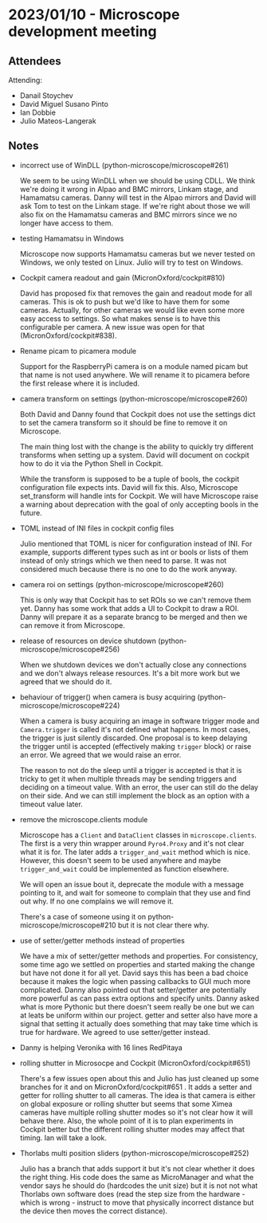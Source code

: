 # 2023/01/10 - Microscope development meeting

## Attendees

Attending:

- Danail Stoychev
- David Miguel Susano Pinto
- Ian Dobbie
- Julio Mateos-Langerak

## Notes

* incorrect use of WinDLL (python-microscope/microscope#261)

  We seem to be using WinDLL when we should be using CDLL.  We think
  we're doing it wrong in Alpao and BMC mirrors, Linkam stage, and
  Hamamatsu cameras.  Danny will test in the Alpao mirrors and David
  will ask Tom to test on the Linkam stage.  If we're right about
  those we will also fix on the Hamamatsu cameras and BMC mirrors
  since we no longer have access to them.

* testing Hamamatsu in Windows

  Microscope now supports Hamamatsu cameras but we never tested on
  Windows, we only tested on Linux.  Julio will try to test on
  Windows.

* Cockpit camera readout and gain (MicronOxford/cockpit#810)

  David has proposed fix that removes the gain and readout mode for
  all cameras.  This is ok to push but we'd like to have them for some
  cameras.  Actually, for other cameras we would like even some more
  easy access to settings.  So what makes sense is to have this
  configurable per camera.  A new issue was open for that
  (MicronOxford/cockpit#838).

* Rename picam to picamera module

  Support for the RaspberryPi camera is on a module named picam but
  that name is not used anywhere.  We will rename it to picamera
  before the first release where it is included.

* camera transform on settings (python-microscope/microscope#260)

  Both David and Danny found that Cockpit does not use the settings
  dict to set the camera transform so it should be fine to remove it
  on Microscope.

  The main thing lost with the change is the ability to quickly try
  different transforms when setting up a system.  David will document
  on cockpit how to do it via the Python Shell in Cockpit.

  While the transform is supposed to be a tuple of bools, the cockpit
  configuration file expects ints.  David will fix this.  Also,
  Microscope set_transform will handle ints for Cockpit.  We will have
  Microscope raise a warning about deprecation with the goal of only
  accepting bools in the future.

* TOML instead of INI files in cockpit config files

  Julio mentioned that TOML is nicer for configuration instead of INI.
  For example, supports different types such as int or bools or lists
  of them instead of only strings which we then need to parse.  It was
  not considered much because there is no one to do the work anyway.

* camera roi on settings (python-microscope/microscope#260)

  This is only way that Cockpit has to set ROIs so we can't remove
  them yet.  Danny has some work that adds a UI to Cockpit to draw a
  ROI.  Danny will prepare it as a separate brancg to be merged and
  then we can remove it from Microscope.

* release of resources on device shutdown (python-microscope/microscope#256)

  When we shutdown devices we don't actually close any connections and
  we don't always release resources.  It's a bit more work but we
  agreed that we should do it.

* behaviour of trigger() when camera is busy acquiring (python-microscope/microscope#224)

  When a camera is busy acquiring an image in software trigger mode
  and `Camera.trigger` is called it's not defined what happens.  In
  most cases, the trigger is just silently discarded.  One proposal is
  to keep delaying the trigger until is accepted (effectively making
  `trigger` block) or raise an error.  We agreed that we would raise
  an error.

  The reason to not do the sleep until a trigger is accepted is that
  it is tricky to get it when multiple threads may be sending triggers
  and deciding on a timeout value.  With an error, the user can still
  do the delay on their side.  And we can still implement the block as
  an option with a timeout value later.

* remove the microscope.clients module

  Microscope has a `Client` and `DataClient` classes in
  `microscope.clients`.  The first is a very thin wrapper around
  `Pyro4.Proxy` and it's not clear what it is for.  The later adds a
  `trigger_and_wait` method which is nice.  However, this doesn't seem
  to be used anywhere and maybe `trigger_and_wait` could be
  implemented as function elsewhere.

  We will open an issue bout it, deprecate the module with a message
  pointing to it, and wait for someone to complain that they use and
  find out why.  If no one complains we will remove it.

  There's a case of someone using it on
  python-microscope/microscope#210 but it is not clear there why.

* use of setter/getter methods instead of properties

  We have a mix of setter/getter methods and properties.  For
  consistency, some time ago we settled on properties and started
  making the change but have not done it for all yet.  David says this
  has been a bad choice because it makes the logic when passing
  callbacks to GUI much more complicated.  Danny also pointed out that
  setter/getter are potentially more powerful as can pass extra
  options and specify units.  Danny asked what is more Pythonic but
  there doesn't seem really be one but we can at leats be uniform
  within our project.  getter and setter also have more a signal that
  setting it actually does something that may take time which is true
  for hardware.  We agreed to use setter/getter instead.

* Danny is helping Veronika with 16 lines RedPitaya

* rolling shutter in Microsocpe and Cockpit (MicronOxford/cockpit#651)

  There's a few issues open about this and Julio has just cleaned up
  some branches for it and on MicronOxford/cockpit#651 .  It adds a
  setter and getter for rolling shutter to all cameras.  The idea is
  that camera is either on global exposure or rolling shutter but
  seems that some Ximea cameras have multiple rolling shutter modes so
  it's not clear how it will behave there.  Also, the whole point of
  it is to plan experiments in Cockpit better but the different
  rolling shutter modes may affect that timing.  Ian will take a look.

* Thorlabs multi position sliders (python-microscope/microscope#252)

  Julio has a branch that adds support it but it's not clear whether
  it does the right thing.  His code does the same as MicroManager and
  what the vendor says he should do (hardcodes the unit size) but it
  is not not what Thorlabs own software does (read the step size from
  the hardware - which is wrong - instruct to move that physically
  incorrect distance but the device then moves the correct distance).
